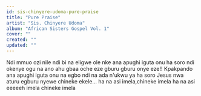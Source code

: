 ```yaml
---
id: sis-chinyere-udoma-pure-praise
title: "Pure Praise"
artist: "Sis. Chinyere Udoma"
album: "African Sisters Gospel Vol. 1"
cover: ""
created: ""
updated: ""
---
```


Ndi mmuo ozi nile ndi bi na eligwe
ole nke ana apughi iguta onu
ha soro ndi okenye ogu na ano ahu
gbaa oche eze gburu gburu
onye eze!!
Kpakpando ana apughi iguta onu na egbo ndi na ada n'ukwu ya ha soro Jesus nwa aturu egburu nyewe chineke ekele...
ha na asi imela,chineke imela
ha na asi eeeeeh
imela chineke imela